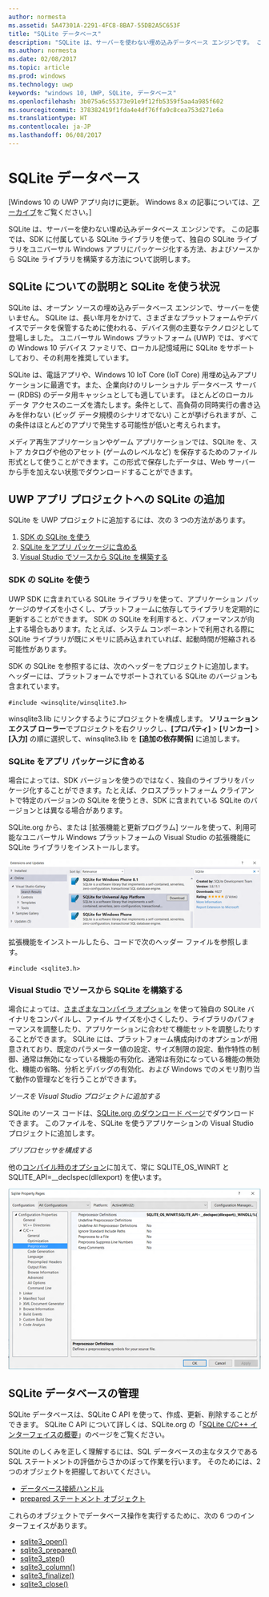 ```yaml
---
author: normesta
ms.assetid: 5A47301A-2291-4FC8-8BA7-55DB2A5C653F
title: "SQLite データベース"
description: "SQLite は、サーバーを使わない埋め込みデータベース エンジンです。 この記事では、SDK に付属している SQLite ライブラリを使って、独自の SQLite ライブラリをユニバーサル Windows アプリにパッケージ化する方法、およびソースから SQLite ライブラリを構築する方法について説明します。"
ms.author: normesta
ms.date: 02/08/2017
ms.topic: article
ms.prod: windows
ms.technology: uwp
keywords: "windows 10, UWP, SQLite, データベース"
ms.openlocfilehash: 3b075a6c55373e91e9f12fb5359f5aa4a985f602
ms.sourcegitcommit: 378382419f1fda4e4df76ffa9c8cea753d271e6a
ms.translationtype: HT
ms.contentlocale: ja-JP
ms.lasthandoff: 06/08/2017
---
```

# <a name="sqlite-databases"></a>SQLite データベース

\[Windows 10 の UWP アプリ向けに更新。 Windows 8.x の記事については、[アーカイブ](http://go.microsoft.com/fwlink/p/?linkid=619132)をご覧ください。\]


SQLite は、サーバーを使わない埋め込みデータベース エンジンです。 この記事では、SDK に付属している SQLite ライブラリを使って、独自の SQLite ライブラリをユニバーサル Windows アプリにパッケージ化する方法、およびソースから SQLite ライブラリを構築する方法について説明します。

## <a name="what-sqlite-is-and-when-to-use-it"></a>SQLite についての説明と SQLite を使う状況

SQLite は、オープン ソースの埋め込みデータベース エンジンで、サーバーを使いません。 SQLite は、長い年月をかけて、さまざまなプラットフォームやデバイスでデータを保管するために使われる、デバイス側の主要なテクノロジとして登場しました。 ユニバーサル Windows プラットフォーム (UWP) では、すべての Windows 10 デバイス ファミリで、ローカル記憶域用に SQLite をサポートしており、その利用を推奨しています。

SQLite は、電話アプリや、Windows 10 IoT Core (IoT Core) 用埋め込みアプリケーションに最適です。また、企業向けのリレーショナル データベース サーバー (RDBS) のデータ用キャッシュとしても適しています。 ほとんどのローカル データ アクセスのニーズを満たします。条件として、高負荷の同時実行の書き込みを伴わない (ビッグ データ規模のシナリオでない) ことが挙げられますが、この条件はほとんどのアプリで発生する可能性が低いと考えられます。

メディア再生アプリケーションやゲーム アプリケーションでは、SQLite を、ストア カタログや他のアセット (ゲームのレベルなど) を保存するためのファイル形式として使うことができます。この形式で保存したデータは、Web サーバーから手を加えない状態でダウンロードすることができます。

## <a name="adding-sqlite-to-a-uwp-app-project"></a>UWP アプリ プロジェクトへの SQLite の追加

SQLite を UWP プロジェクトに追加するには、次の 3 つの方法があります。

1.  [SDK の SQLite を使う](#using-the-sdk-sqlite)
2.  [SQLite をアプリ パッケージに含める](#including-sqlite-in-the-app-package)
3.  [Visual Studio でソースから SQLite を構築する](#building-sqlite-from-source-in-visual-studio)

### <a name="using-the-sdk-sqlite"></a>SDK の SQLite を使う

UWP SDK に含まれている SQLite ライブラリを使って、アプリケーション パッケージのサイズを小さくし、プラットフォームに依存してライブラリを定期的に更新することができます。 SDK の SQLite を利用すると、パフォーマンスが向上する場合もあります。たとえば、システム コンポーネントで利用される際に SQLite ライブラリが既にメモリに読み込まれていれば、起動時間が短縮される可能性があります。

SDK の SQLite を参照するには、次のヘッダーをプロジェクトに追加します。 ヘッダーには、プラットフォームでサポートされている SQLite のバージョンも含まれています。

`#include <winsqlite/winsqlite3.h>`

winsqlite3.lib にリンクするようにプロジェクトを構成します。 **ソリューション エクスプ ローラー**でプロジェクトを右クリックし、**[プロパティ]** &gt; **[リンカー]** &gt; **[入力]** の順に選択して、winsqlite3.lib を **[追加の依存関係]** に追加します。

### <a name="including-sqlite-in-the-app-package"></a>SQLite をアプリ パッケージに含める

場合によっては、SDK バージョンを使うのではなく、独自のライブラリをパッケージ化することができます。たとえば、クロスプラットフォーム クライアントで特定のバージョンの SQLite を使うとき、SDK に含まれている SQLite のバージョンとは異なる場合があります。

SQLite.org から、または [拡張機能と更新プログラム] ツールを使って、利用可能なユニバーサル Windows プラットフォームの Visual Studio の拡張機能に SQLite ライブラリをインストールします。

![[拡張機能と更新プログラム] 画面](./images/extensions-and-updates.png)

拡張機能をインストールしたら、コードで次のヘッダー ファイルを参照します。

`#include <sqlite3.h>`

### <a name="building-sqlite-from-source-in-visual-studio"></a>Visual Studio でソースから SQLite を構築する

場合によっては、[さまざまなコンパイラ オプション](http://www.sqlite.org/compile.html) を使って独自の SQLite バイナリをコンパイルし、ファイル サイズを小さくしたり、ライブラリのパフォーマンスを調整したり、アプリケーションに合わせて機能セットを調整したりすることができます。 SQLite には、プラットフォーム構成向けのオプションが用意されており、既定のパラメーター値の設定、サイズ制限の設定、動作特性の制御、通常は無効になっている機能の有効化、通常は有効になっている機能の無効化、機能の省略、分析とデバッグの有効化、および Windows でのメモリ割り当て動作の管理などを行うことができます。

*ソースを Visual Studio プロジェクトに追加する*

SQLite のソース コードは、[SQLite.org のダウンロード ページ](https://www.sqlite.org/download.html)でダウンロードできます。 このファイルを、SQLite を使うアプリケーションの Visual Studio プロジェクトに追加します。

*プリプロセッサを構成する*

他の[コンパイル時のオプション](http://www.sqlite.org/compile.html)に加えて、常に SQLITE\_OS\_WINRT と SQLITE\_API=\_\_declspec(dllexport) を使います。

![[SQLite プロパティ ページ] 画面](./images/property-pages.png)

## <a name="managing-a-sqlite-database"></a>SQLite データベースの管理

SQLite データベースは、SQLite C API を使って、作成、更新、削除することができます。 SQLite C API について詳しくは、SQLite.org の「[SQLite C/C++ インターフェイスの概要](http://www.sqlite.org/cintro.html)」のページをご覧ください。

SQLite のしくみを正しく理解するには、SQL データベースの主なタスクである SQL ステートメントの評価からさかのぼって作業を行います。 そのためには、2 つのオブジェクトを把握しておいてください。

-   [データベース接続ハンドル](https://www.sqlite.org/c3ref/sqlite3.html)
-   [prepared ステートメント オブジェクト](https://www.sqlite.org/c3ref/stmt.html)

これらのオブジェクトでデータベース操作を実行するために、次の 6 つのインターフェイスがあります。

-   [sqlite3\_open()](https://web.archive.org/web/20141228070025/http:/www.sqlite.org/c3ref/open.html)
-   [sqlite3\_prepare()](https://web.archive.org/web/20141228070025/http:/www.sqlite.org/c3ref/prepare.html)
-   [sqlite3\_step()](https://web.archive.org/web/20141228070025/http:/www.sqlite.org/c3ref/step.html)
-   [sqlite3\_column()](https://web.archive.org/web/20141228070025/http:/www.sqlite.org/c3ref/column_blob.html)
-   [sqlite3\_finalize()](https://web.archive.org/web/20141228070025/http:/www.sqlite.org/c3ref/finalize.html)
-   [sqlite3\_close()](https://web.archive.org/web/20141228070025/http:/www.sqlite.org/c3ref/close.html)

 

 
